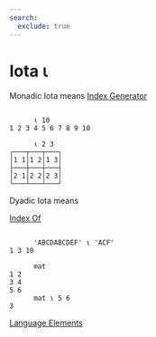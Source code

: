 ```yaml
---
search:
  exclude: true
---
```

<h1 class="heading"><span class="name">Iota</span> <span class="command">⍳</span></h1>

Monadic Iota means
[Index Generator
      ](../primitive-functions/index-generator.md)
```apl

      ⍳ 10
1 2 3 4 5 6 7 8 9 10

      ⍳ 2 3
┌───┬───┬───┐
│1 1│1 2│1 3│
├───┼───┼───┤
│2 1│2 2│2 3│
└───┴───┴───┘
```

Dyadic Iota means


[Index Of
      ](../primitive-functions/index-of.md)
```apl

      'ABCDABCDEF' ⍳ 'ACF'
1 3 10

      mat
1 2
3 4
5 6
      mat ⍳ 5 6
3

```
[Language Elements](../glyphs.md)
